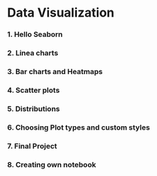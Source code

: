 # Data Visualization

### 1. Hello Seaborn
### 2. Linea charts
### 3. Bar charts and Heatmaps
### 4. Scatter plots
### 5. Distributions
### 6. Choosing Plot types and custom styles
### 7. Final Project
### 8. Creating own notebook
